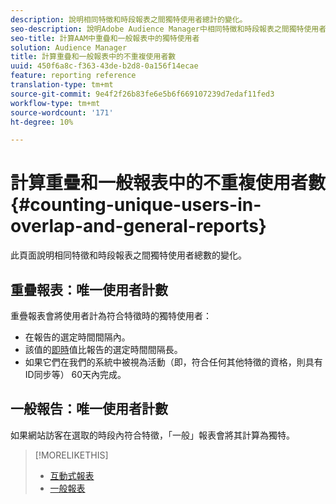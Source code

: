```yaml
---
description: 說明相同特徵和時段報表之間獨特使用者總計的變化。
seo-description: 說明Adobe Audience Manager中相同特徵和時段報表之間獨特使用者總數的變化
seo-title: 計算AAM中重疊和一般報表中的獨特使用者
solution: Audience Manager
title: 計算重疊和一般報表中的不重複使用者數
uuid: 450f6a8c-f363-43de-b2d8-0a156f14ecae
feature: reporting reference
translation-type: tm+mt
source-git-commit: 9e4f2f26b83fe6e5b6f669107239d7edaf11fed3
workflow-type: tm+mt
source-wordcount: '171'
ht-degree: 10%

---
```



# 計算重疊和一般報表中的不重複使用者數{#counting-unique-users-in-overlap-and-general-reports}

此頁面說明相同特徵和時段報表之間獨特使用者總數的變化。

<!-- 

c_unique_user_counts.xml

 -->

## 重疊報表：唯一使用者計數

重疊報表會將使用者計為符合特徵時的獨特使用者：

* 在報告的選定時間間隔內。
* 該值的[即時](../features/traits/segment-ttl-explained.md)值比報告的選定時間間隔長。
* 如果它們在我們的系統中被視為活動（即，符合任何其他特徵的資格，則具有ID同步等） 60天內完成。

## 一般報告：唯一使用者計數

如果網站訪客在選取的時段內符合特徵，「一般」報表會將其計算為獨特。

>[!MORELIKETHIS]
>
>* [互動式報表](../reporting/dynamic-reports/dynamic-reports.md#interactive-and-overlap-reports)
>* [一般報表](../reporting/general-reports.md#general-reports-overview)

